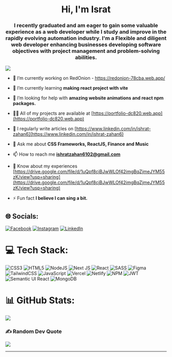<h1 align="center">Hi, I'm Israt </h1>
<h3 align="center">I recently graduated and am eager to gain some valuable experience as a web developer while I study and improve in the rapidly evolving automation industry. I'm a Flexible and diligent web developer enhancing businesses developing software objectives with project management and problem-solving abilities.
</h3>

[![](https://visitcount.itsvg.in/api?id=ishratzahan6102&icon=4&color=0)](https://visitcount.itsvg.in)

- 🔭 I’m currently working on RedOnion - https://redonion-78cba.web.app/

- 🌱 I’m currently learning **making react project with vite**

- 🤝 I’m looking for help with **amazing website animations and react npm packages.**

- 👨‍💻 All of my projects are available at [https://portfolio-dc820.web.app](https://portfolio-dc820.web.app)

- 📝 I regularly write articles on [https://www.linkedin.com/in/ishrat-zahan6](https://www.linkedin.com/in/ishrat-zahan6)

- 💬 Ask me about **CSS Frameworks, ReactJS, Finance and Music**

- 📫 How to reach me **ishratzahan6102@gmail.com**

- 📄 Know about my experiences [https://drive.google.com/file/d/1uQpf8cjBJwWLOf42imgBqZjmeJYM55zK/view?usp=sharing](https://drive.google.com/file/d/1uQpf8cjBJwWLOf42imgBqZjmeJYM55zK/view?usp=sharing)

- ⚡ Fun fact **I believe I can sing a bit.**

## 🌐 Socials:
[![Facebook](https://img.shields.io/badge/Facebook-%231877F2.svg?logo=Facebook&logoColor=white)](https://facebook.com/ishratZahan6) [![Instagram](https://img.shields.io/badge/Instagram-%23E4405F.svg?logo=Instagram&logoColor=white)](https://instagram.com/ishrat_z6) [![LinkedIn](https://img.shields.io/badge/LinkedIn-%230077B5.svg?logo=linkedin&logoColor=white)](https://linkedin.com/in/ishrat-zahan6) 

# 💻 Tech Stack:
![CSS3](https://img.shields.io/badge/css3-%231572B6.svg?style=for-the-badge&logo=css3&logoColor=white) ![HTML5](https://img.shields.io/badge/html5-%23E34F26.svg?style=for-the-badge&logo=html5&logoColor=white) ![NodeJS](https://img.shields.io/badge/node.js-6DA55F?style=for-the-badge&logo=node.js&logoColor=white) ![Next JS](https://img.shields.io/badge/Next-black?style=for-the-badge&logo=next.js&logoColor=white) ![React](https://img.shields.io/badge/react-%2320232a.svg?style=for-the-badge&logo=react&logoColor=%2361DAFB) ![SASS](https://img.shields.io/badge/SASS-hotpink.svg?style=for-the-badge&logo=SASS&logoColor=white) 	![Figma](https://img.shields.io/badge/figma-%23F24E1E.svg?style=for-the-badge&logo=figma&logoColor=white) ![TailwindCSS](https://img.shields.io/badge/tailwindcss-%2338B2AC.svg?style=for-the-badge&logo=tailwind-css&logoColor=white) ![JavaScript](https://img.shields.io/badge/javascript-%23323330.svg?style=for-the-badge&logo=javascript&logoColor=%23F7DF1E) ![Vercel](https://img.shields.io/badge/vercel-%23000000.svg?style=for-the-badge&logo=vercel&logoColor=white) ![Netlify](https://img.shields.io/badge/netlify-%23000000.svg?style=for-the-badge&logo=netlify&logoColor=#00C7B7) ![NPM](https://img.shields.io/badge/NPM-%23000000.svg?style=for-the-badge&logo=npm&logoColor=white) ![JWT](https://img.shields.io/badge/JWT-black?style=for-the-badge&logo=JSON%20web%20tokens) ![Semantic UI React](https://img.shields.io/badge/Semantic%20UI%20React-%2335BDB2.svg?style=for-the-badge&logo=SemanticUIReact&logoColor=white) ![MongoDB](https://img.shields.io/badge/MongoDB-%234ea94b.svg?style=for-the-badge&logo=mongodb&logoColor=white)
# 📊 GitHub Stats:
![](https://github-readme-stats.vercel.app/api/top-langs/?username=ishratzahan6102&theme=react&hide_border=false&include_all_commits=false&count_private=false&layout=compact)



### ✍️ Random Dev Quote
![](https://quotes-github-readme.vercel.app/api?type=vetical&theme=radical)

---


<!-- Proudly created with GPRM ( https://gprm.itsvg.in ) -->

